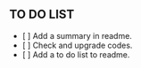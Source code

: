 ## TO DO LIST ##

- [ ] Add a summary in readme.
- [ ] Check and upgrade codes.
- [ ] Add a to do list to readme.
